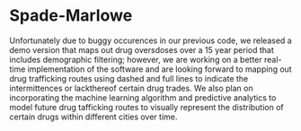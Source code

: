 # Spade-Marlowe

Unfortunately due to buggy occurences in our previous code, we released a demo version that maps out drug oversdoses over a 15 year period that includes demographic filtering; however, we are working on a better real-time implementation of the software and are looking forward to mapping out drug trafficking routes using dashed and full lines to indicate the intermittences or lackthereof certain drug trades. 
We also plan on incorporating the machine learning algorithm and predictive analytics to model future drug tafficking routes to visually represent the distribution of certain drugs within different cities over time.

